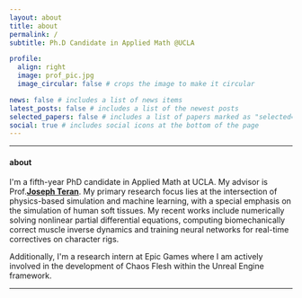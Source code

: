 ```yaml
---
layout: about
title: about
permalink: /
subtitle: Ph.D Candidate in Applied Math @UCLA

profile:
  align: right
  image: prof_pic.jpg
  image_circular: false # crops the image to make it circular

news: false # includes a list of news items
latest_posts: false # includes a list of the newest posts
selected_papers: false # includes a list of papers marked as "selected={true}"
social: true # includes social icons at the bottom of the page
---
```

---
#### about

I'm a fifth-year PhD candidate in Applied Math at UCLA. My advisor is Prof.**[Joseph Teran](https://www.math.ucla.edu/~jteran/)**. My primary research focus lies at the intersection of physics-based simulation and machine learning, with a special emphasis on the simulation of human soft tissues. My recent works include numerically solving nonlinear partial differential equations, computing biomechanically correct muscle inverse dynamics and training neural networks for real-time correctives on character rigs.

Additionally, I'm a research intern at Epic Games where I am actively involved in the development of Chaos Flesh within the Unreal Engine framework.

---